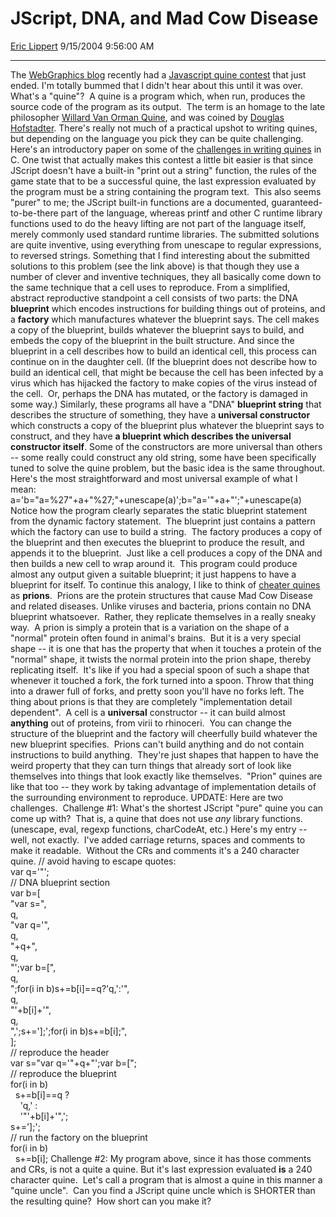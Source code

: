 <div id="page">

# JScript, DNA, and Mad Cow Disease

[Eric Lippert](https://social.msdn.microsoft.com/profile/Eric%20Lippert) 9/15/2004 9:56:00 AM

-----

<div id="content">

The [WebGraphics blog](http://web-graphics.com/) recently had a [Javascript quine contest](http://web-graphics.com/pages/quine.php) that just ended. I'm totally bummed that I didn't hear about this until it was over.  What's a "quine"?  A quine is a program which, when run, produces the source code of the program as its output.  The term is an homage to the late philosopher [Willard Van Orman Quine](http://www.wvquine.org/), and was coined by [Douglas Hofstadter](http://www.cogs.indiana.edu/people/homepages/hofstadter.html). There's really not much of a practical upshot to writing quines, but depending on the language you pick they can be quite challenging.  Here's an introductory paper on some of the [challenges in writing quines](http://www.cgl.uwaterloo.ca/~csk/washington/sdc_paper/toc.html) in C. One twist that actually makes this contest a little bit easier is that since JScript doesn't have a built-in "print out a string" function, the rules of the game state that to be a successful quine, the last expression evaluated by the program must be a string containing the program text.  This also seems "purer" to me; the JScript built-in functions are a documented, guaranteed-to-be-there part of the language, whereas printf and other C runtime library functions used to do the heavy lifting are not part of the language itself, merely commonly used standard runtime libraries. The submitted solutions are quite inventive, using everything from unescape to regular expressions, to reversed strings. Something that I find interesting about the submitted solutions to this problem (see the link above) is that though they use a number of clever and inventive techniques, they all basically come down to the same technique that a cell uses to reproduce. From a simplified, abstract reproductive standpoint a cell consists of two parts: the DNA **blueprint** which encodes instructions for building things out of proteins, and a **factory** which manufactures whatever the blueprint says. The cell makes a copy of the blueprint, builds whatever the blueprint says to build, and embeds the copy of the blueprint in the built structure. And since the blueprint in a cell describes how to build an identical cell, this process can continue on in the daughter cell. (If the blueprint does not describe how to build an identical cell, that might be because the cell has been infected by a virus which has hijacked the factory to make copies of the virus instead of the cell.  Or, perhaps the DNA has mutated, or the factory is damaged in some way.) Similarly, these programs all have a "DNA" **blueprint string** that describes the structure of something, they have a **universal constructor** which constructs a copy of the blueprint plus whatever the blueprint says to construct, and they have **a blueprint which describes the universal constructor itself**. Some of the constructors are more universal than others -- some really could construct any old string, some have been specifically tuned to solve the quine problem, but the basic idea is the same throughout. Here's the most straightforward and most universal example of what I mean: a='b="a=%27"+a+"%27;"+unescape(a)';b="a='"+a+"';"+unescape(a) Notice how the program clearly separates the static blueprint statement from the dynamic factory statement.  The blueprint just contains a pattern which the factory can use to build a string.  The factory produces a copy of the blueprint and then executes the blueprint to produce the result, and appends it to the blueprint.  Just like a cell produces a copy of the DNA and then builds a new cell to wrap around it.  This program could produce almost any output given a suitable blueprint; it just happens to have a blueprint for itself. To continue this analogy, I like to think of [cheater quines](http://www.cgl.uwaterloo.ca/~csk/washington/sdc_paper/discussion6.html) as **prions**.  Prions are the protein structures that cause Mad Cow Disease and related diseases. Unlike viruses and bacteria, prions contain no DNA blueprint whatsoever.  Rather, they replicate themselves in a really sneaky way.  A prion is simply a protein that is a variation on the shape of a "normal" protein often found in animal's brains.  But it is a very special shape -- it is one that has the property that when it touches a protein of the "normal" shape, it twists the normal protein into the prion shape, thereby replicating itself.  It's like if you had a special spoon of such a shape that whenever it touched a fork, the fork turned into a spoon. Throw that thing into a drawer full of forks, and pretty soon you'll have no forks left. The thing about prions is that they are completely "implementation detail dependent".  A cell is a **universal** constructor -- it can build almost **anything** out of proteins, from virii to rhinoceri.  You can change the structure of the blueprint and the factory will cheerfully build whatever the new blueprint specifies.  Prions can't build anything and do not contain instructions to build anything.  They're just shapes that happen to have the weird property that they can turn things that already sort of look like themselves into things that look exactly like themselves.  "Prion" quines are like that too -- they work by taking advantage of implementation details of the surrounding environment to reproduce. UPDATE: Here are two challenges.  Challenge \#1: What's the shortest JScript "pure" quine you can come up with?  That is, a quine that does not use *any* library functions.  (unescape, eval, regexp functions, charCodeAt, etc.) Here's my entry -- well, not exactly.  I've added carriage returns, spaces and comments to make it readable.  Without the CRs and comments it's a 240 character quine. // avoid having to escape quotes:  
var q='"';  
// DNA blueprint section  
var b=\[  
"var s=",  
q,  
"var q='",  
q,  
"+q+",  
q,  
"';var b=\[",  
q,  
";for(i in b)s+=b\[i\]==q?'q,':'",  
q,  
"'+b\[i\]+'",  
q,  
",';s+='\];';for(i in b)s+=b\[i\];",  
\];  
// reproduce the header  
var s="var q='"+q+"';var b=\[";  
// reproduce the blueprint  
for(i in b)  
  s+=b\[i\]==q ?  
    'q,' :  
    '"'+b\[i\]+'",';  
s+='\];';  
// run the factory on the blueprint  
for(i in b)  
  s+=b\[i\]; Challenge \#2: My program above, since it has those comments and CRs, is not a quite a quine. But it's last expression evaluated **is** a 240 character quine.  Let's call a program that is almost a quine in this manner a "quine uncle".  Can you find a JScript quine uncle which is SHORTER than the resulting quine?  How short can you make it?

</div>

</div>

